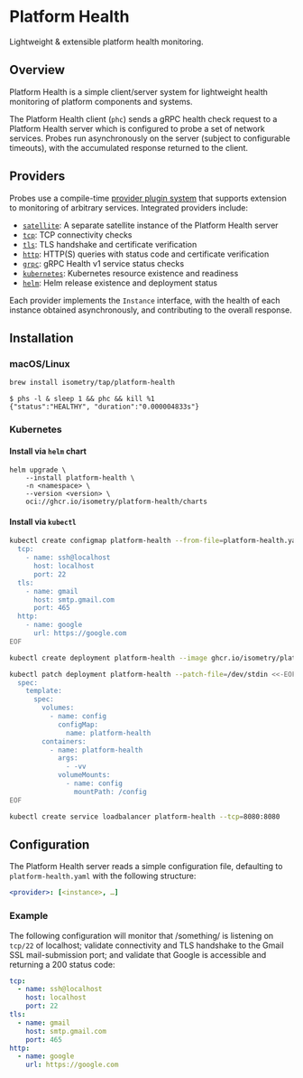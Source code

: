 # Platform Health

Lightweight & extensible platform health monitoring.

## Overview

Platform Health is a simple client/server system for lightweight health monitoring of platform components and systems.

The Platform Health client (`phc`) sends a gRPC health check request to a Platform Health server which is configured to probe a set of network services. Probes run asynchronously on the server (subject to configurable timeouts), with the accumulated response returned to the client.

## Providers

Probes use a compile-time [provider plugin system](pkg/provider) that supports extension to monitoring of arbitrary services. Integrated providers include:

* [`satellite`](pkg/provider/satellite): A separate satellite instance of the Platform Health server
* [`tcp`](pkg/provider/tcp): TCP connectivity checks
* [`tls`](pkg/provider/tls): TLS handshake and certificate verification
* [`http`](pkg/provider/http): HTTP(S) queries with status code and certificate verification
* [`grpc`](pkg/provider/grpc): gRPC Health v1 service status checks
* [`kubernetes`](pkg/provider/kubernetes): Kubernetes resource existence and readiness
* [`helm`](pkg/provider/helm): Helm release existence and deployment status

Each provider implements the `Instance` interface, with the health of each instance obtained asynchronously, and contributing to the overall response.

## Installation

### macOS/Linux

```bash
brew install isometry/tap/platform-health
```

```console
$ phs -l & sleep 1 && phc && kill %1
{"status":"HEALTHY", "duration":"0.000004833s"}
```

### Kubernetes

#### Install via `helm` chart

```console
helm upgrade \
    --install platform-health \
    -n <namespace> \
    --version <version> \
    oci://ghcr.io/isometry/platform-health/charts
```

#### Install via `kubectl`

```bash
kubectl create configmap platform-health --from-file=platform-health.yaml=/dev/stdin <<-EOF
  tcp:
    - name: ssh@localhost
      host: localhost
      port: 22
  tls:
    - name: gmail
      host: smtp.gmail.com
      port: 465
  http:
    - name: google
      url: https://google.com
EOF

kubectl create deployment platform-health --image ghcr.io/isometry/platform-health:latest --port=8080

kubectl patch deployment platform-health --patch-file=/dev/stdin <<-EOF
  spec:
    template:
      spec:
        volumes:
          - name: config
            configMap:
              name: platform-health
        containers:
          - name: platform-health
            args:
              - -vv
            volumeMounts:
              - name: config
                mountPath: /config
EOF

kubectl create service loadbalancer platform-health --tcp=8080:8080
```

## Configuration

The Platform Health server reads a simple configuration file, defaulting to `platform-health.yaml` with the following structure:

```yaml
<provider>: [<instance>, …]
```

### Example

The following configuration will monitor that /something/ is listening on `tcp/22` of localhost; validate connectivity and TLS handshake to the Gmail SSL mail-submission port; and validate that Google is accessible and returning a 200 status code:

```yaml
tcp:
  - name: ssh@localhost
    host: localhost
    port: 22
tls:
  - name: gmail
    host: smtp.gmail.com
    port: 465
http:
  - name: google
    url: https://google.com
```
